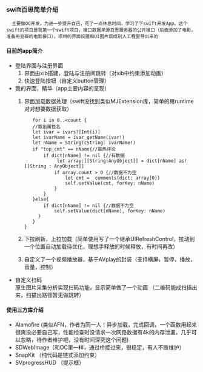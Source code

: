### swift百思简单介绍
      主要做OC开发，为进一步提升自己，花了一点休息时间，学习了下swift开发App。这个swift的项目是我第一个swift项目，接口数据来源百思服务器的公开接口（后面添加了电影，准备用豆瓣的电影接口），项目的界面设置和UI图片现成别人工程里导出来的

#### 目前的app简介
* 登陆界面与注册界面
  1. 界面由xib搭建，登陆与注册间跳转（对xib中约束添加动画）
  2. 快速登陆按钮（自定义button管理）
* 我的界面，精华（app主要内容的呈现）
  1. 界面加载数据处理（swift没找到类似MJExtension库，简单的用runtime对对想要数据获取）
  		
  		    for i in 0..<count {
            //取出属性名
            let ivar = ivars?[Int(i)]
            let ivarName = ivar_getName(ivar!)
            let nName = String(cString: ivarName!)
            if "top_cmt" == nName{//最热评论
                if dict[nName] != nil {//有数据
                     let array:[[String:AnyObject]] = dict[nName] as! [[String : AnyObject]]
                    if array.count > 0 {//数据不为空
                        let cmt =  comments(dict: array[0])
                        self.setValue(cmt, forKey: nName)
                    }
                }
            }else{
                if dict[nName] != nil {//数据不为空
                    self.setValue(dict[nName], forKey: nName)
              }
            }
         }
  2. 下拉刷新，上拉加载（简单使用写了一个继承UIRefreshControl，拉动到一个位置自动加载待优化，理想手释放的时候释放，有时间再改）
  3. 自定义了一个视频播放器，基于AVplay的封装（支持横屏，暂停，播放，音量，控制）       
* 自定义扫码<br />
  	原生图片采集分析实现扫码功能，显示简单做了一个动画 （二维码能成扫描出来，扫描出路径暂无做跳转）
  
#### 使用三方库介绍
* Alamofire (类似AFN，作者为同一人！异步加载，完成回调，一个函数用起来很爽没必要自己写，性能检查时没请求一次网路数据有4k的内存泄漏，几乎可以忽略，待作者维护吧，没有时间深究这个问题)
* SDWebImage（和OC里一样，通过桥接过来，很稳定，有人不断维护）
* SnapKit （纯代码是链式添加约束）
* SVprogressHUD （提示框）    	     
